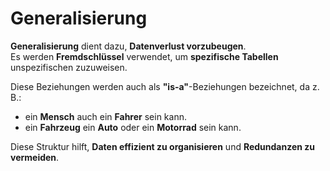 # **Generalisierung**  

**Generalisierung** dient dazu, **Datenverlust vorzubeugen**.  
Es werden **Fremdschlüssel** verwendet, um **spezifische Tabellen** unspezifischen zuzuweisen.  

Diese Beziehungen werden auch als **"is-a"**-Beziehungen bezeichnet, da z. B.:  

- ein **Mensch** auch ein **Fahrer** sein kann.  
- ein **Fahrzeug** ein **Auto** oder ein **Motorrad** sein kann.  

Diese Struktur hilft, **Daten effizient zu organisieren** und **Redundanzen zu vermeiden**.  
